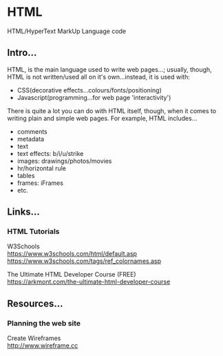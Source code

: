 # HTML
HTML/HyperText MarkUp Language code  

## Intro...

HTML, is the main language used to write web pages...; usually, though, HTML is not written/used all on it's own...instead, it is used with: 

- CSS(decorative effects...colours/fonts/positioning)
- Javascript(programming...for web page 'interactivity')

There is quite a lot you can do with HTML itself, though, when it comes to writing plain and simple web pages. For example, HTML includes...

- comments
- metadata
- text
- text effects: b/i/u/strike
- images: drawings/photos/movies
- hr/horizontal rule
- tables
- frames: iFrames
- etc.

## Links...

### HTML Tutorials  

W3Schools   
https://www.w3schools.com/html/default.asp  
https://www.w3schools.com/tags/ref_colornames.asp  

The Ultimate HTML Developer Course (FREE)  
https://arkmont.com/the-ultimate-html-developer-course  

## Resources...

### Planning the web site  

Create Wireframes  
http://www.wireframe.cc  


